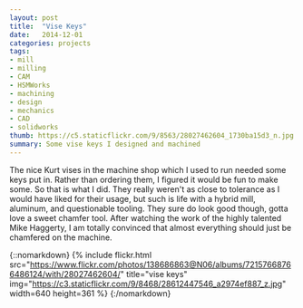 ```yaml
---
layout: post
title:  "Vise Keys"
date:   2014-12-01
categories: projects
tags:
- mill
- milling
- CAM
- HSMWorks
- machining
- design
- mechanics
- CAD
- solidworks
thumb: https://c5.staticflickr.com/9/8563/28027462604_1730ba15d3_n.jpg
summary: Some vise keys I designed and machined
---
```

The nice Kurt vises in the machine shop which I used to run needed some keys put in. Rather than ordering them, I figured it would be fun to make some. So that is what I did. They really weren't as close to tolerance as I would have liked for their usage, but such is life with a hybrid mill, aluminum, and questionable tooling. They sure do look good though, gotta love a sweet chamfer tool. After watching the work of the highly talented Mike Haggerty, I am totally convinced that almost everything should just be chamfered on the machine.

{::nomarkdown}
{% include flickr.html
        src="https://www.flickr.com/photos/138686863@N06/albums/72157668766486124/with/28027462604/"
        title="vise keys"
        img="https://c3.staticflickr.com/9/8468/28612447546_a2974ef887_z.jpg"
        width=640
        height=361
        %}
{:/nomarkdown}